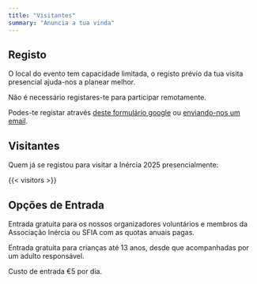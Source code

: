 ```yaml
---
title: "Visitantes"
summary: "Anuncia a tua vinda"
---
```


## Registo

O local do evento tem capacidade limitada, o registo prévio da tua visita presencial ajuda-nos a planear melhor.

Não é necessário registares-te para participar remotamente.

Podes-te registar através [deste formulário google](https://forms.gle/JaWHKEY1zUMBJxWp7) ou [enviando-nos um email](mailto:info@inercia.pt&subject=Inércia%202025).

## Visitantes

Quem já se registou para visitar a Inércia 2025 presencialmente:

{{< visitors >}}

## Opções de Entrada

Entrada gratuita para os nossos organizadores voluntários e membros da Associação Inércia ou SFIA com as quotas anuais pagas.

Entrada gratuita para crianças até 13 anos, desde que acompanhadas por um adulto responsável.

Custo de entrada €5 por dia.
